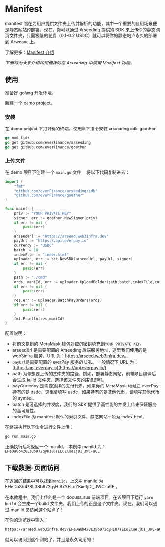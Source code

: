 # Manifest

manifest 旨在为用户提供文件夹上传并解析的功能，其中一个重要的应用场景便是静态网站的部署。现在，你可以通过 Arseeding 提供的 SDK 来上传你的静态网页文件夹，只需极低的花费（0.1-0.2 USDC）就可以将你的静态站点永久的部署到 Arweave 上。

了解更多：[Manifest 介绍](../../other/manifest.md)

*下面将为大家介绍如何便捷的在 Arseeding 中使用 Manifest 功能。*

## 使用

准备好 golang 开发环境。

新建一个 demo project。

### **安装**

在 demo project 下打开你的终端，使用以下指令安装 arseeding sdk, goether

```go
go mod tidy
go get github.com/everFinance/arseeding
go get github.com/everFinance/goether
```

### 上传文件

在 demo 项目下创建 一个 `main.go` 文件， 将以下代码复制进去：

```go
import (
	"fmt"
	"github.com/everFinance/arseeding/sdk"
	"github.com/everFinance/goether"
)

func main() {
	priv := "YOUR PRIVATE KEY"
	signer, err := goether.NewSigner(priv)
	if err != nil {
		panic(err)
	}
	arseedUrl := "https://arseed.web3infra.dev"
	payUrl := "https://api.everpay.io"
	currency := "USDC"
	batch := 10
	indexFile := "index.html"
	uploader, err := sdk.NewSDK(arseedUrl, payUrl, signer)
	if err != nil {
		panic(err)
	}
	path := "./cmd"
	ords, maniId, err := uploader.UploadFolder(path,batch,indexFile,currency)
	if err != nil {
		panic(err)
	}
	res,err := uploader.BatchPayOrders(ords)
	if err != nil {
		panic(err)
	}
	fmt.Println(res,maniId)
}
```

配置说明：

- 将前文提到的 MetaMask 钱包对应的密钥填充到`YOUR PRIVATE KEY`。
- arseedUrl 是需要配置的 Arseeding 后端服务地址，这里我们使用的是 web3infra 服务，URL 为：https://arseed.web3infra.dev。
- `payUrl`是需要配置的 everPay 服务的 URL，一般情况下 URL 为：[https://api.everpay.io](https://api.everpay.io/)
- path 为你想要上传的文件夹的路径，例如，部署静态网站，前端项目编译后会生成 build 文件夹，选择该文件夹的路径即可。
- payCurrency 是需要选择的支付代币，如果你的 MetaMask 地址在 everPay 持有的是 usdc，这里请填写 usdc，如果持有的是其他代币，请填写其他代币的 symbol。
- batch 是可选择的并发度，我们的 SDK 提供了高性能的并发上传来保证服务的高可用性。
- indexFile 为 manifest 默认的索引文件。静态网站一般为 index.html。

在终端执行以下命令进行文件上传：

```bash
go run main.go
```

正确执行后将返回一个 maniId， 本例中 maniId 为：
`EHeDa8b428L38b972qyHI87YELuZKue1jDI_JWC-aGE`

## 下载数据-页面访问

在返回的结果中可以找到`maniId`，上文中 maniId 为EHeDa8b428L38b972qyHI87YELuZKue1jDI_JWC-aGE 。

在本教程中，我们上传的是一个 docusaurus 前端项目，在该项目下运行 `yarn build` 会生成一个build 文件夹，我们上传的正是这个文件夹。现在，我们可以通过 maniId 来访问这个站点了！

在你的浏览器中输入：

```bash
https://arseed.web3infra.dev/EHeDa8b428L38b972qyHI87YELuZKue1jDI_JWC-aGE
```

就可以访问到这个网站了，并且是永久可用的！